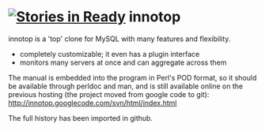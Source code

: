 [![Stories in Ready](https://badge.waffle.io/innotop/innotop.png?label=ready&title=Ready)](https://waffle.io/innotop/innotop)
innotop
=======

innotop is a 'top' clone for MySQL with many features and flexibility.

* completely customizable; it even has a plugin interface
* monitors many servers at once and can aggregate across them 

The manual is embedded into the program in Perl's POD format, so it should be available 
through perldoc and man, and is still available online on the previous hosting (the project moved from
google code to git): http://innotop.googlecode.com/svn/html/index.html

The full history has been imported in github.
